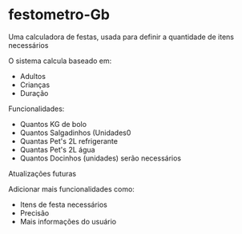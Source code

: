 # festometro-Gb
Uma calculadora de festas, usada para definir a quantidade de itens necessários

O sistema calcula baseado em:

- Adultos
- Crianças
- Duração

Funcionalidades:

- Quantos KG de bolo
- Quantos Salgadinhos (Unidades0
- Quantas Pet's 2L refrigerante
- Quantas Pet's 2L água
- Quantos Docinhos (unidades) serão necessários


Atualizações futuras

Adicionar mais funcionalidades como:

- Itens de festa necessários
- Precisão
- Mais informações do usuário 


